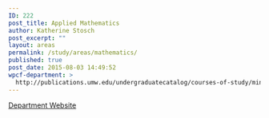 ```yaml
---
ID: 222
post_title: Applied Mathematics
author: Katherine Stosch
post_excerpt: ""
layout: areas
permalink: /study/areas/mathematics/
published: true
post_date: 2015-08-03 14:49:52
wpcf-department: >
  http://publications.umw.edu/undergraduatecatalog/courses-of-study/minors/apmt/
---
```


<!-- Types Custom Fields: -->

<!-- department -->
<a href="http://publications.umw.edu/undergraduatecatalog/courses-of-study/minors/apmt/" class="button">Department Website</a>
<!-- End department -->

<!-- End Types Custom Fields -->